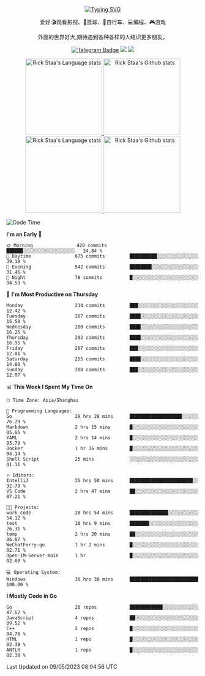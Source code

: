 <div align="center"> 

[![Typing SVG](https://readme-typing-svg.herokuapp.com?size=25&duration=2500&color=eeeeee&vCenter=true&width=200&height=40&lines=Hi+there+%F0%9F%91%8B%F0%9F%8F%BB;I'm+DanBai)](https://git.io/typing-svg)

爱好:🎬观看影视、🏀篮球、🚴自行车、💻编程、🎮游戏

外面的世界好大,期待遇到各种各样的人结识更多朋友。

[![Telegram Badge](https://img.shields.io/badge/-Telegram-blue?style=flat&logo=Telegram&logoColor=white)](https://t.me/danbai9420) 
[![](https://img.shields.io/badge/-Blog-brightgreen?style=flat&logo=Blogger&logoColor=white)](https://p00q.cn)
[![](https://img.shields.io/badge/-Email-red?style=flat&logo=Mail.Ru&logoColor=white)](mailto:danbai@88.com)
</div>

<!-- Light Mode -->
<div align="center"> 
<a href="https://github.com/anuraghazra/github-readme-stats#gh-light-mode-only">
<img height=200 src="https://github-readme-stats-git-master-rstaa-rickstaa.vercel.app/api/top-langs/?username=danbai225&layout=compact&langs_count=10&hide_border=1&role=OWNER,COLLABORATOR#gh-light-mode-only" alt="Rick Staa's Language stats" />
</a>
<a href="https://github.com/anuraghazra/github-readme-stats#gh-light-mode-only">
<img height=200 src="https://github-readme-stats-git-master-rstaa-rickstaa.vercel.app/api?username=danbai225&show_icons=true&count_private=true&line_height=28&hide_border=1&include_all_commits=true&card_width=450&role=OWNER,COLLABORATOR&exclude_repo=github-readme-stats#gh-light-mode-only" alt="Rick Staa's Github stats" />
</a>
</div>

<!-- Dark Mode -->
<div align="center"> 
<a href="https://github.com/anuraghazra/github-readme-stats#gh-dark-mode-only">
<img height=200 src="https://github-readme-stats-git-master-rstaa-rickstaa.vercel.app/api/top-langs/?username=danbai225&layout=compact&langs_count=10&hide_border=1&role=OWNER,COLLABORATOR&theme=github_dark#gh-dark-mode-only" alt="Rick Staa's Language stats" />
</a>
<a href="https://github.com/anuraghazra/github-readme-stats#gh-dark-mode-only">
<img height=200 src="https://github-readme-stats-git-master-rstaa-rickstaa.vercel.app/api?username=danbai225&show_icons=true&count_private=true&line_height=28&hide_border=1&include_all_commits=true&card_width=450&role=OWNER,COLLABORATOR&exclude_repo=github-readme-stats&theme=github_dark#gh-dark-mode-only" alt="Rick Staa's Github stats" />
</a>
</div>

<!--START_SECTION:waka-->
![Code Time](http://img.shields.io/badge/Code%20Time-283%20hrs%2041%20mins-blue)

**I'm an Early 🐤** 

```text
🌞 Morning                428 commits         ██████░░░░░░░░░░░░░░░░░░░   24.84 % 
🌆 Daytime                675 commits         ██████████░░░░░░░░░░░░░░░   39.18 % 
🌃 Evening                542 commits         ████████░░░░░░░░░░░░░░░░░   31.46 % 
🌙 Night                  78 commits          █░░░░░░░░░░░░░░░░░░░░░░░░   04.53 % 
```
📅 **I'm Most Productive on Thursday** 

```text
Monday                   214 commits         ███░░░░░░░░░░░░░░░░░░░░░░   12.42 % 
Tuesday                  267 commits         ████░░░░░░░░░░░░░░░░░░░░░   15.50 % 
Wednesday                280 commits         ████░░░░░░░░░░░░░░░░░░░░░   16.25 % 
Thursday                 292 commits         ████░░░░░░░░░░░░░░░░░░░░░   16.95 % 
Friday                   207 commits         ███░░░░░░░░░░░░░░░░░░░░░░   12.01 % 
Saturday                 255 commits         ████░░░░░░░░░░░░░░░░░░░░░   14.80 % 
Sunday                   208 commits         ███░░░░░░░░░░░░░░░░░░░░░░   12.07 % 
```


📊 **This Week I Spent My Time On** 

```text
🕑︎ Time Zone: Asia/Shanghai

💬 Programming Languages: 
Go                       29 hrs 28 mins      ███████████████████░░░░░░   76.29 % 
Markdown                 2 hrs 15 mins       █░░░░░░░░░░░░░░░░░░░░░░░░   05.85 % 
YAML                     2 hrs 14 mins       █░░░░░░░░░░░░░░░░░░░░░░░░   05.79 % 
Docker                   1 hr 36 mins        █░░░░░░░░░░░░░░░░░░░░░░░░   04.14 % 
Shell Script             25 mins             ░░░░░░░░░░░░░░░░░░░░░░░░░   01.11 % 

🔥 Editors: 
IntelliJ                 35 hrs 50 mins      ███████████████████████░░   92.79 % 
VS Code                  2 hrs 47 mins       ██░░░░░░░░░░░░░░░░░░░░░░░   07.21 % 

🐱‍💻 Projects: 
work_code                20 hrs 54 mins      ██████████████░░░░░░░░░░░   54.12 % 
test                     10 hrs 9 mins       ███████░░░░░░░░░░░░░░░░░░   26.31 % 
temp                     2 hrs 20 mins       ██░░░░░░░░░░░░░░░░░░░░░░░   06.07 % 
WeChatFerry-go           1 hr 2 mins         █░░░░░░░░░░░░░░░░░░░░░░░░   02.71 % 
Open-IM-Server-main      1 hr                █░░░░░░░░░░░░░░░░░░░░░░░░   02.60 % 

💻 Operating System: 
Windows                  38 hrs 38 mins      █████████████████████████   100.00 % 
```

**I Mostly Code in Go** 

```text
Go                       20 repos            ████████████░░░░░░░░░░░░░   47.62 % 
JavaScript               4 repos             ██░░░░░░░░░░░░░░░░░░░░░░░   09.52 % 
C++                      2 repos             █░░░░░░░░░░░░░░░░░░░░░░░░   04.76 % 
HTML                     1 repo              █░░░░░░░░░░░░░░░░░░░░░░░░   02.38 % 
ANTLR                    1 repo              █░░░░░░░░░░░░░░░░░░░░░░░░   02.38 % 
```




 Last Updated on 09/05/2023 08:04:56 UTC
<!--END_SECTION:waka-->
